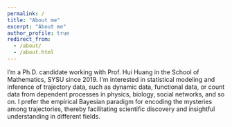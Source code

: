 ```yaml
---
permalink: /
title: "About me"
excerpt: "About me"
author_profile: true
redirect_from: 
  - /about/
  - /about.html
---
```


I’m a Ph.D. candidate working with Prof. Hui Huang in the School of Mathematics, SYSU since 2019. I'm interested in statistical modeling and inference of trajectory data, such as dynamic data, functional data, or count data from dependent processes in physics, biology, social networks, and so on. I prefer the empirical Bayesian paradigm for encoding the mysteries among trajectories, thereby facilitating scientific discovery and insightful understanding in different fields.
